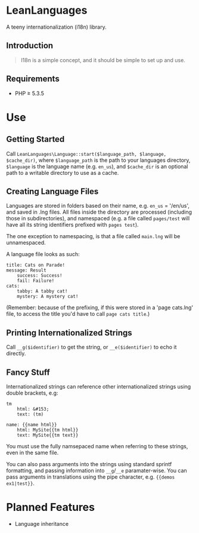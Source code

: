 LeanLanguages
==============

A teeny internationalization (i18n) library.

Introduction
------------
> I18n is a simple concept, and it should be simple to set up and use.

Requirements
------------
 * PHP &ge; 5.3.5

Use
===

Getting Started
---------------

Call `LeanLanguages\Language::start($language_path, $language, $cache_dir)`, where `$language_path` is the path to
your languages directory, `$language` is the language name (e.g. `en_us`), and `$cache_dir` is an optional path to
a writable directory to use as a cache.

Creating Language Files
-----------------------

Languages are stored in folders based on their name, e.g. `en_us` = '/en/us', and saved in .lng files. All files inside
the directory are processed (including those in subdirectories), and namespaced (e.g. a file called `pages/test` will
have all its string identifiers prefixed with `pages test`).

The one exception to namespacing, is that a file called `main.lng` will be unnamespaced.

A language file looks as such:

    title: Cats on Parade!
    message: Result
        success: Success!
        fail: Failure!
    cats:
        tabby: A tabby cat!
        mystery: A mystery cat!

(Remember: because of the prefixing, if this were stored in a 'page cats.lng' file, to access the title you'd have to
call `page cats title`.)

Printing Internationalized Strings
----------------------------------

Call `__g($identifier)` to get the string, or `__e($identifier)` to echo it directly.

Fancy Stuff
-----------

Internationalized strings can reference other internationalized strings using double brackets, e.g:

    tm
        html: &#153;
        text: (tm)

    name: {{name html}}
        html: MySite{{tm html}}
        text: MySite{{tm text}}

You must use the fully namsepaced name when referring to these strings, even in the same file.

You can also pass arguments into the strings using standard sprintf formatting, and passing information into `__g`/`__e`
paramater-wise. You can pass arguments in translations using the pipe character, e.g. `{{demos ex1|test}}`.

Planned Features
================

 * Language inheritance
